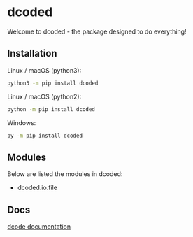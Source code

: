 # dcoded

Welcome to dcoded - the package designed to do everything!

## Installation

Linux / macOS (python3):

``` zsh
python3 -m pip install dcoded
```

Linux  / macOS (python2):

``` zsh
python -m pip install dcoded
```

Windows:

``` zsh
py -m pip install dcoded
```

## Modules

Below are listed the modules in dcoded:

* dcoded.io.file

## Docs

[dcode documentation](https://github.com/dylanopen/dcoded/blob/main/docs.md)
